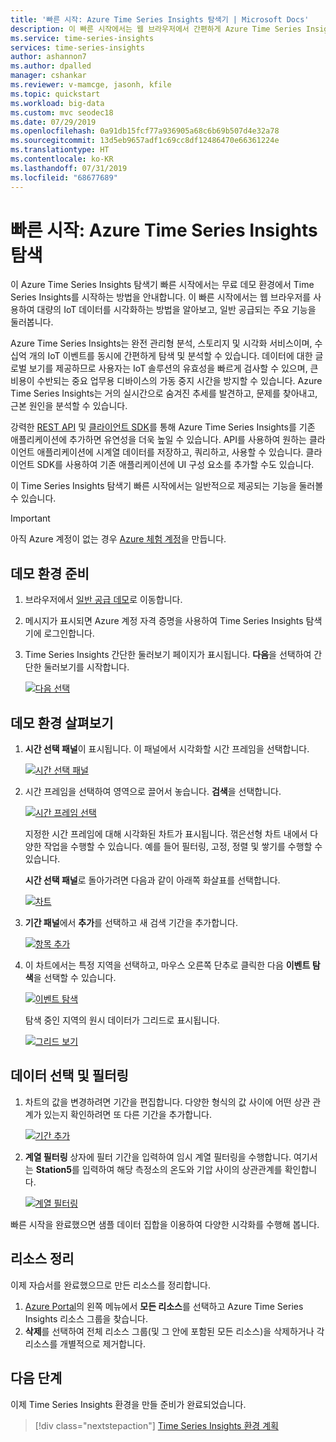 ```yaml
---
title: '빠른 시작: Azure Time Series Insights 탐색기 | Microsoft Docs'
description: 이 빠른 시작에서는 웹 브라우저에서 간편하게 Azure Time Series Insights 탐색기를 시작하여 다량의 IoT 데이터를 시각화하는 방법을 설명합니다. 데모 환경에서 주요 기능을 둘러봅니다.
ms.service: time-series-insights
services: time-series-insights
author: ashannon7
ms.author: dpalled
manager: cshankar
ms.reviewer: v-mamcge, jasonh, kfile
ms.topic: quickstart
ms.workload: big-data
ms.custom: mvc seodec18
ms.date: 07/29/2019
ms.openlocfilehash: 0a91db15fcf77a936905a68c6b69b507d4e32a78
ms.sourcegitcommit: 13d5eb9657adf1c69cc8df12486470e66361224e
ms.translationtype: HT
ms.contentlocale: ko-KR
ms.lasthandoff: 07/31/2019
ms.locfileid: "68677689"
---
```

# <a name="quickstart-explore-azure-time-series-insights"></a>빠른 시작: Azure Time Series Insights 탐색

이 Azure Time Series Insights 탐색기 빠른 시작에서는 무료 데모 환경에서 Time Series Insights를 시작하는 방법을 안내합니다. 이 빠른 시작에서는 웹 브라우저를 사용하여 대량의 IoT 데이터를 시각화하는 방법을 알아보고, 일반 공급되는 주요 기능을 둘러봅니다.

Azure Time Series Insights는 완전 관리형 분석, 스토리지 및 시각화 서비스이며, 수십억 개의 IoT 이벤트를 동시에 간편하게 탐색 및 분석할 수 있습니다. 데이터에 대한 글로벌 보기를 제공하므로 사용자는 IoT 솔루션의 유효성을 빠르게 검사할 수 있으며, 큰 비용이 수반되는 중요 업무용 디바이스의 가동 중지 시간을 방지할 수 있습니다. Azure Time Series Insights는 거의 실시간으로 숨겨진 추세를 발견하고, 문제를 찾아내고, 근본 원인을 분석할 수 있습니다.

강력한 [REST API](./time-series-insights-update-tsq.md) 및 [클라이언트 SDK](./tutorial-create-tsi-sample-spa.md)를 통해 Azure Time Series Insights를 기존 애플리케이션에 추가하면 유연성을 더욱 높일 수 있습니다. API를 사용하여 원하는 클라이언트 애플리케이션에 시계열 데이터를 저장하고, 쿼리하고, 사용할 수 있습니다. 클라이언트 SDK를 사용하여 기존 애플리케이션에 UI 구성 요소를 추가할 수도 있습니다.

이 Time Series Insights 탐색기 빠른 시작에서는 일반적으로 제공되는 기능을 둘러볼 수 있습니다.

> [!IMPORTANT]
> 아직 Azure 계정이 없는 경우 [Azure 체험 계정](https://azure.microsoft.com/free/?ref=microsoft.com&utm_source=microsoft.com&utm_medium=docs&utm_campaign=visualstudio)을 만듭니다.

## <a name="prepare-the-demo-environment"></a>데모 환경 준비

1. 브라우저에서 [일반 공급 데모](https://insights.timeseries.azure.com/demo)로 이동합니다.

1. 메시지가 표시되면 Azure 계정 자격 증명을 사용하여 Time Series Insights 탐색기에 로그인합니다.

1. Time Series Insights 간단한 둘러보기 페이지가 표시됩니다. **다음**을 선택하여 간단한 둘러보기를 시작합니다.

   [![다음 선택](media/quickstart/quickstart1.png)](media/quickstart/quickstart1.png#lightbox)

## <a name="explore-the-demo-environment"></a>데모 환경 살펴보기

1. **시간 선택 패널**이 표시됩니다. 이 패널에서 시각화할 시간 프레임을 선택합니다.

   [![시간 선택 패널](media/quickstart/quickstart2.png)](media/quickstart/quickstart2.png#lightbox)

1. 시간 프레임을 선택하여 영역으로 끌어서 놓습니다. **검색**을 선택합니다.

   [![시간 프레임 선택](media/quickstart/quickstart3.png)](media/quickstart/quickstart3.png#lightbox)

   지정한 시간 프레임에 대해 시각화된 차트가 표시됩니다. 꺾은선형 차트 내에서 다양한 작업을 수행할 수 있습니다. 예를 들어 필터링, 고정, 정렬 및 쌓기를 수행할 수 있습니다.

   **시간 선택 패널**로 돌아가려면 다음과 같이 아래쪽 화살표를 선택합니다.

   [![차트](media/quickstart/quickstart4.png)](media/quickstart/quickstart4.png#lightbox)

1. **기간 패널**에서 **추가**를 선택하고 새 검색 기간을 추가합니다.

   [![항목 추가](media/quickstart/quickstart5.png)](media/quickstart/quickstart5.png#lightbox)

1. 이 차트에서는 특정 지역을 선택하고, 마우스 오른쪽 단추로 클릭한 다음 **이벤트 탐색**을 선택할 수 있습니다.

   [![이벤트 탐색](media/quickstart/quickstart6.png)](media/quickstart/quickstart6.png#lightbox)

   탐색 중인 지역의 원시 데이터가 그리드로 표시됩니다.

   [![그리드 보기](media/quickstart/quickstart7.png)](media/quickstart/quickstart7.png#lightbox)

## <a name="select-and-filter-data"></a>데이터 선택 및 필터링

1. 차트의 값을 변경하려면 기간을 편집합니다. 다양한 형식의 값 사이에 어떤 상관 관계가 있는지 확인하려면 또 다른 기간을 추가합니다.

   [![기간 추가](media/quickstart/quickstart8.png)](media/quickstart/quickstart8.png#lightbox)

1. **계열 필터링** 상자에 필터 기간을 입력하여 임시 계열 필터링을 수행합니다. 여기서는 **Station5**를 입력하여 해당 측정소의 온도와 기압 사이의 상관관계를 확인합니다.

   [![계열 필터링](media/quickstart/quickstart9.png)](media/quickstart/quickstart9.png#lightbox)

빠른 시작을 완료했으면 샘플 데이터 집합을 이용하여 다양한 시각화를 수행해 봅니다.

## <a name="clean-up-resources"></a>리소스 정리

이제 자습서를 완료했으므로 만든 리소스를 정리합니다.

1. [Azure Portal](https://portal.azure.com)의 왼쪽 메뉴에서 **모든 리소스**를 선택하고 Azure Time Series Insights 리소스 그룹을 찾습니다.
1. **삭제**를 선택하여 전체 리소스 그룹(및 그 안에 포함된 모든 리소스)을 삭제하거나 각 리소스를 개별적으로 제거합니다.

## <a name="next-steps"></a>다음 단계

이제 Time Series Insights 환경을 만들 준비가 완료되었습니다.
> [!div class="nextstepaction"]
> [Time Series Insights 환경 계획](time-series-insights-environment-planning.md)
